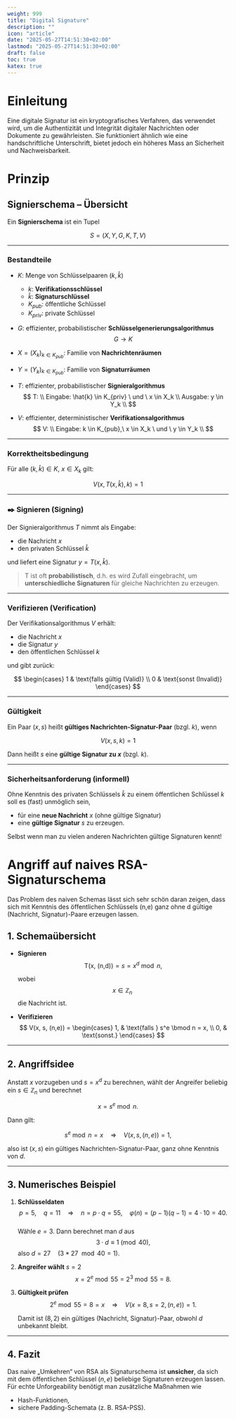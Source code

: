 ```yaml
---
weight: 999
title: "Digital Signature"
description: ""
icon: "article"
date: "2025-05-27T14:51:30+02:00"
lastmod: "2025-05-27T14:51:30+02:00"
draft: false
toc: true
katex: true
---
```


# Einleitung

Eine digitale Signatur ist ein kryptografisches Verfahren, das verwendet wird, um die Authentizität und Integrität digitaler Nachrichten oder Dokumente zu gewährleisten. Sie funktioniert ähnlich wie eine handschriftliche Unterschrift, bietet jedoch ein höheres Mass an Sicherheit und Nachweisbarkeit.

# Prinzip

## Signierschema – Übersicht

Ein **Signierschema** ist ein Tupel

$$
S = (X, Y, G, K, T, V)
$$

---

### Bestandteile

- $K$: Menge von Schlüsselpaaren $(k, \hat{k})$
  - $k$: **Verifikationsschlüssel**
  - $\hat{k}$: **Signaturschlüssel**
  - $K_{pub}$: öffentliche Schlüssel
  - $K_{priv}$: private Schlüssel

- $G$: effizienter, probabilistischer **Schlüsselgenerierungsalgorithmus**  
  $$G \to K$$

- $X = (X_k)_{k \in K_{pub}}$: Familie von **Nachrichtenräumen**

- $Y = (Y_k)_{k \in K_{pub}}$: Familie von **Signaturräumen**

- $T$: effizienter, probabilistischer **Signieralgorithmus**  
  $$
  T: \\ 
  Eingabe: \hat{k} \in K_{priv} \ und \ x \in X_k \\
  Ausgabe: y \in Y_k \\
  $$

- $V$: effizienter, deterministischer **Verifikationsalgorithmus**  
  $$
  V: \\ 
  Eingabe: k \in K_{pub},\ x \in X_k \ und \ y \in Y_k \\
  $$

---

### Korrektheitsbedingung

Für alle $(k, \hat{k}) \in K$, $x \in X_k$ gilt:

$$
V(x, T(x, \hat{k}), k) = 1
$$

---

### ✒️ Signieren (Signing)

Der Signieralgorithmus $T$ nimmt als Eingabe:

- die Nachricht $x$
- den privaten Schlüssel $\hat{k}$

und liefert eine Signatur $y = T(x, \hat{k})$.

> T ist oft **probabilistisch**, d.h. es wird Zufall eingebracht, um **unterschiedliche Signaturen** für gleiche Nachrichten zu erzeugen.

---

### Verifizieren (Verification)

Der Verifikationsalgorithmus $V$ erhält:

- die Nachricht $x$
- die Signatur $y$
- den öffentlichen Schlüssel $k$

und gibt zurück:

$$
\begin{cases}
1 & \text{falls gültig (Valid)} \\
0 & \text{sonst (Invalid)}
\end{cases}
$$

---

### Gültigkeit

Ein Paar $(x, s)$ heißt **gültiges Nachrichten-Signatur-Paar** (bzgl. $k$), wenn

$$
V(x, s, k) = 1
$$

Dann heißt $s$ eine **gültige Signatur zu $x$** (bzgl. $k$).

---

### Sicherheitsanforderung (informell)

Ohne Kenntnis des privaten Schlüssels $\hat{k}$ zu einem öffentlichen Schlüssel $k$ soll es (fast) unmöglich sein,

- für eine **neue Nachricht** $x$ (ohne gültige Signatur)
- eine **gültige Signatur** $s$ zu erzeugen.

Selbst wenn man zu vielen anderen Nachrichten gültige Signaturen kennt!

# Angriff auf naives RSA-Signaturschema

Das Problem des naiven Schemas lässt sich sehr schön daran zeigen, dass sich mit Kenntnis des öffentlichen Schlüssels $\text{(n,e)}$ ganz ohne $\text{d}$ gültige (Nachricht, Signatur)-Paare erzeugen lassen.

## 1. Schemaübersicht

- **Signieren**  
  $$ \text{T(x, (n,d))} = s = x^d \bmod n, $$

  wobei $$x \in \mathbb{Z}_n\ $$ die Nachricht ist.

- **Verifizieren**  
  $$
  V(x, s, (n,e)) =
  \begin{cases}
    1, & \text{falls } s^e \bmod n = x, \\
    0, & \text{sonst.}
  \end{cases}
  $$

---

## 2. Angriffsidee

Anstatt $x$ vorzugeben und $s = x^d$ zu berechnen, wählt der Angreifer beliebig ein $s \in \mathbb{Z}_n$ und berechnet

$$
x = s^e \bmod n.
$$

Dann gilt:

$$
s^e \bmod n = x
\quad\Longrightarrow\quad
V(x, s, (n,e)) = 1,
$$

also ist $(x, s)$ ein gültiges Nachrichten-Signatur-Paar, ganz ohne Kenntnis von $d$.

---

## 3. Numerisches Beispiel

1. **Schlüsseldaten**  
   $$
   p = 5,\quad q = 11
   \quad\Longrightarrow\quad
   n = p \cdot q = 55,\quad 
   \varphi(n) = (p-1)(q-1) = 4 \cdot 10 = 40.
   $$  
   Wähle $e = 3$. Dann berechnet man $d$ aus
   $$
     3 \cdot d \equiv 1 \pmod{40},
   $$
   also $d = 27 \quad (3*27 \mod{40} = 1)$.

2. **Angreifer wählt** $s = 2$
   $$
   x = 2^e \bmod 55 = 2^3 \bmod 55 = 8.
   $$

3. **Gültigkeit prüfen**  
   $$
   2^e \bmod 55 = 8 = x
   \quad\Longrightarrow\quad
   V(x=8,\,s=2,\,(n,e)) = 1.
   $$

   Damit ist $(8,2)$ ein gültiges (Nachricht, Signatur)-Paar, obwohl $d$ unbekannt bleibt.

---

## 4. Fazit

Das naive „Umkehren“ von RSA als Signaturschema ist **unsicher**, 
da sich mit dem öffentlichen Schlüssel $(n,e)$ beliebige Signaturen erzeugen lassen.  
Für echte Unforgeability benötigt man zusätzliche Maßnahmen wie  
- Hash-Funktionen,  
- sichere Padding-Schemata (z. B. RSA-PSS).  
